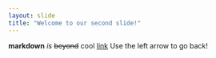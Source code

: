 ```yaml
---
layout: slide
title: "Welcome to our second slide!"
---
```

**markdown** *is* ~~beyond~~ cool [link](http://www.bbc.co.uk)
Use the left arrow to go back!
